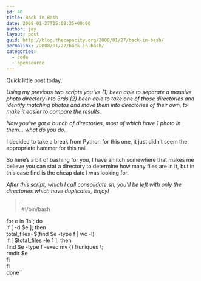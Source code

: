 ```yaml
---
id: 40
title: Back in Bash
date: 2008-01-27T15:08:25+00:00
author: jay
layout: post
guid: http://blog.thecapacity.org/2008/01/27/back-in-bash/
permalink: /2008/01/27/back-in-bash/
categories:
  - code
  - opensource
---
```

Quick little post today,

_Using my previous two scripts you&#8217;ve (1) been able to separate a massive photo directory into 3rds (2) been able to take one of those directories and identify matching photos and move them into directories of their own, to make it easier to compare the results._

_Now you&#8217;ve got a bunch of directories, most of which have 1 photo in them&#8230; what do you do._

I decided to take a break from Python for this one, it just didn&#8217;t seem the appropriate hammer for this nail.

So here&#8217;s a bit of bashing for you, I have an itch somewhere that makes me believe you can stat a directory to determine how many files are in it, but in this case find is the cheap date I was looking for.

_After this script, which I call consolidate.sh, you&#8217;ll be left with only the directories which have duplicates, Enjoy!_

> ``<br />
#!/bin/bash</p>
<p>for e in `ls`; do<br />
if [ -d $e ]; then<br />
total_files=$(find $e -type f | wc -l)<br />
if [ $total_files -le 1 ]; then<br />
find $e -type f -exec mv {} !/uniques \;<br />
rmdir $e<br />
fi<br />
fi<br />
done``
